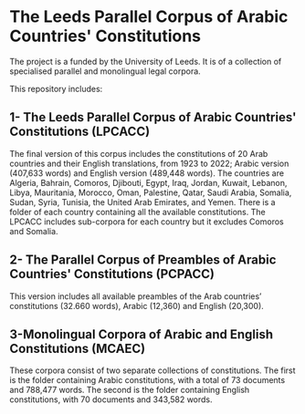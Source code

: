 # The Leeds Parallel Corpus of Arabic Countries' Constitutions 
The project is a funded  by the University of Leeds.  It is of a collection of specialised parallel and monolingual legal corpora.

This repository includes:

## 1- The Leeds Parallel Corpus of Arabic Countries' Constitutions (LPCACC) 
The final version of this corpus includes the constitutions of 20 Arab countries and their English translations, from 1923 to 2022; Arabic version (407,633 words) and English version (489,448 words). 
The countries are Algeria, Bahrain, Comoros, Djibouti, Egypt, Iraq, Jordan, Kuwait, Lebanon, Libya, Mauritania, Morocco, Oman, Palestine, Qatar, Saudi Arabia, Somalia, Sudan, Syria, Tunisia, the United Arab Emirates, and Yemen. 
There is a folder of each country containing all the available constitutions. The LPCACC includes sub-corpora for each country but it excludes Comoros and Somalia.

## 2- The Parallel Corpus of Preambles of Arabic Countries' Constitutions (PCPACC)
This version includes all available preambles of the Arab countries’ constitutions (32.660 words), Arabic (12,360) and English (20,300).

## 3-Monolingual Corpora of Arabic and English Constitutions (MCAEC)

These corpora consist of two separate collections of constitutions. The first is the folder containing Arabic constitutions, with a total of 73 documents and 788,477 words. The second is the folder containing English constitutions, with 70 documents and 343,582 words.






 


